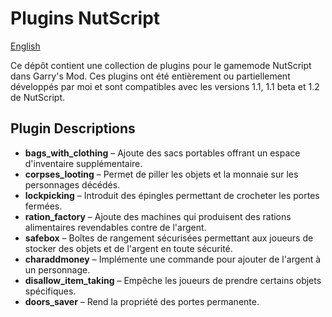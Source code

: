 # Plugins NutScript

[English](https://github.com/abel-witz/Nutscript-Plugins/blob/main/readme-en.md)

Ce dépôt contient une collection de plugins pour le gamemode NutScript dans Garry's Mod. Ces plugins ont été entièrement ou partiellement développés par moi et sont compatibles avec les versions 1.1, 1.1 beta et 1.2 de NutScript.

## Plugin Descriptions

- **bags_with_clothing** – Ajoute des sacs portables offrant un espace d'inventaire supplémentaire.
- **corpses_looting** – Permet de piller les objets et la monnaie sur les personnages décédés.
- **lockpicking** – Introduit des épingles permettant de crocheter les portes fermées.
- **ration_factory** – Ajoute des machines qui produisent des rations alimentaires revendables contre de l'argent.
- **safebox** – Boîtes de rangement sécurisées permettant aux joueurs de stocker des objets et de l'argent en toute sécurité.
- **charaddmoney** – Implémente une commande pour ajouter de l'argent à un personnage.
- **disallow_item_taking** – Empêche les joueurs de prendre certains objets spécifiques.
- **doors_saver** – Rend la propriété des portes permanente.

